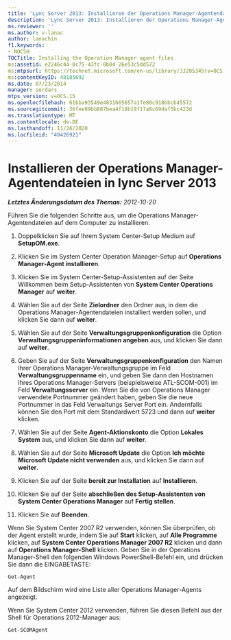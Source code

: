 ```yaml
---
title: 'Lync Server 2013: Installieren der Operations Manager-Agentendateien'
description: 'Lync Server 2013: Installieren der Operations Manager-Agentendateien'
ms.reviewer: ''
ms.author: v-lanac
author: lanachin
f1.keywords:
- NOCSH
TOCTitle: Installing the Operation Manager agent files
ms:assetid: e2246c44-0c75-43fc-8b04-26e53c5dd572
ms:mtpsurl: https://technet.microsoft.com/en-us/library/JJ205345(v=OCS.15)
ms:contentKeyID: 48185692
ms.date: 07/23/2014
manager: serdars
mtps_version: v=OCS.15
ms.openlocfilehash: 61bba93549e4831b65657a1fe80c918bbcb45572
ms.sourcegitcommit: 36fee89bb887bea4f18b19f17a8c69daf5bc423d
ms.translationtype: MT
ms.contentlocale: de-DE
ms.lasthandoff: 11/26/2020
ms.locfileid: "49426921"
---
```

# <a name="installing-the-operation-manager-agent-files-in-lync-server-2013"></a>Installieren der Operations Manager-Agentendateien in lync Server 2013

<div data-xmlns="http://www.w3.org/1999/xhtml">

<div class="topic" data-xmlns="http://www.w3.org/1999/xhtml" data-msxsl="urn:schemas-microsoft-com:xslt" data-cs="https://msdn.microsoft.com/">

<div data-asp="https://msdn2.microsoft.com/asp">



</div>

<div id="mainSection">

<div id="mainBody">

<span> </span>

_**Letztes Änderungsdatum des Themas:** 2012-10-20_

Führen Sie die folgenden Schritte aus, um die Operations Manager-Agentendateien auf dem Computer zu installieren.

1.  Doppelklicken Sie auf Ihrem System Center-Setup Medium auf **SetupOM.exe**.

2.  Klicken Sie im System Center Operation Manager-Setup auf **Operations Manager-Agent installieren**.

3.  Klicken Sie im System Center-Setup-Assistenten auf der Seite Willkommen beim Setup-Assistenten von **System Center Operations Manager** auf **weiter**.

4.  Wählen Sie auf der Seite **Zielordner** den Ordner aus, in dem die Operations Manager-Agentendateien installiert werden sollen, und klicken Sie dann auf **weiter**.

5.  Wählen Sie auf der Seite **Verwaltungsgruppenkonfiguration** die Option **Verwaltungsgruppeninformationen angeben** aus, und klicken Sie dann auf **weiter**.

6.  Geben Sie auf der Seite **Verwaltungsgruppenkonfiguration** den Namen Ihrer Operations Manager-Verwaltungsgruppe im Feld **Verwaltungsgruppenname** ein, und geben Sie dann den Hostnamen Ihres Operations Manager-Servers (beispielsweise ATL-SCOM-001) im Feld **Verwaltungsserver** ein. Wenn Sie die von Operations Manager verwendete Portnummer geändert haben, geben Sie die neue Portnummer in das Feld Verwaltungs Server Port ein. Andernfalls können Sie den Port mit dem Standardwert 5723 und dann auf **weiter** klicken.

7.  Wählen Sie auf der Seite **Agent-Aktionskonto** die Option **Lokales System** aus, und klicken Sie dann auf **weiter**.

8.  Wählen Sie auf der Seite **Microsoft Update** die Option **Ich möchte Microsoft Update nicht verwenden** aus, und klicken Sie dann auf **weiter**.

9.  Klicken Sie auf der Seite **bereit zur Installation** auf **Installieren**.

10. Klicken Sie auf der Seite **abschließen des Setup-Assistenten von System Center Operations Manager** auf **Fertig stellen**.

11. Klicken Sie auf **Beenden**.

Wenn Sie System Center 2007 R2 verwenden, können Sie überprüfen, ob der Agent erstellt wurde, indem Sie auf **Start** klicken, auf **Alle Programme** klicken, auf **System Center Operations Manager 2007 R2** klicken und dann auf **Operations Manager-Shell** klicken. Geben Sie in der Operations Manager-Shell den folgenden Windows PowerShell-Befehl ein, und drücken Sie dann die EINGABETASTE:

    Get-Agent 

Auf dem Bildschirm wird eine Liste aller Operations Manager-Agents angezeigt.

Wenn Sie System Center 2012 verwenden, führen Sie diesen Befehl aus der Shell für Operations 2012-Manager aus:

    Get-SCOMAgent

</div>

<span> </span>

</div>

</div>

</div>

